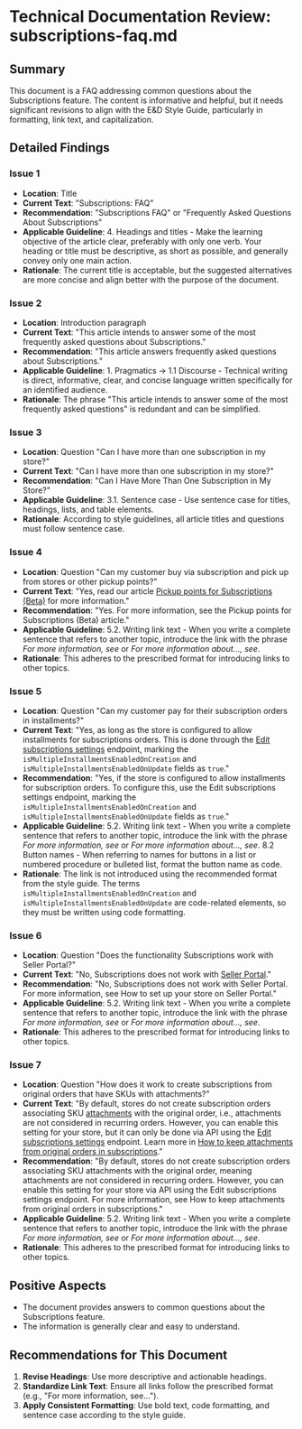 # Technical Documentation Review: subscriptions-faq.md

## Summary

This document is a FAQ addressing common questions about the Subscriptions feature. The content is informative and helpful, but it needs significant revisions to align with the E&D Style Guide, particularly in formatting, link text, and capitalization.

## Detailed Findings

### Issue 1

- **Location**: Title
- **Current Text**: "Subscriptions: FAQ"
- **Recommendation**: "Subscriptions FAQ" or "Frequently Asked Questions About Subscriptions"
- **Applicable Guideline**: 4. Headings and titles - Make the learning objective of the article clear, preferably with only one verb. Your heading or title must be descriptive, as short as possible, and generally convey only one main action.
- **Rationale**: The current title is acceptable, but the suggested alternatives are more concise and align better with the purpose of the document.

### Issue 2

- **Location**: Introduction paragraph
- **Current Text**: "This article intends to answer some of the most frequently asked questions about Subscriptions."
- **Recommendation**: "This article answers frequently asked questions about Subscriptions."
- **Applicable Guideline**: 1. Pragmatics -> 1.1 Discourse - Technical writing is direct, informative, clear, and concise language written specifically for an identified audience.
- **Rationale**: The phrase "This article intends to answer some of the most frequently asked questions" is redundant and can be simplified.

### Issue 3

- **Location**: Question "Can I have more than one subscription in my store?"
- **Current Text**: "Can I have more than one subscription in my store?"
- **Recommendation**: "Can I Have More Than One Subscription in My Store?"
- **Applicable Guideline**: 3.1. Sentence case - Use sentence case for titles, headings, lists, and table elements.
- **Rationale**: According to style guidelines, all article titles and questions must follow sentence case.

### Issue 4

- **Location**: Question "Can my customer buy via subscription and pick up from stores or other pickup points?"
- **Current Text**: "Yes, read our article [Pickup points for Subscriptions (Beta)](https://help.vtex.com/en/tutorial/pickup-points-for-subscription-orders-beta--csIqB6iBh4QNIFdEj0nVv) for more information."
- **Recommendation**: "Yes. For more information, see the Pickup points for Subscriptions (Beta) article."
- **Applicable Guideline**: 5.2. Writing link text - When you write a complete sentence that refers to another topic, introduce the link with the phrase *For more information, see* or *For more information about..., see*.
- **Rationale**: This adheres to the prescribed format for introducing links to other topics.

### Issue 5

- **Location**: Question "Can my customer pay for their subscription orders in installments?"
- **Current Text**: "Yes, as long as the store is configured to allow installments for subscriptions orders. This is done through the [Edit subscriptions settings](https://developers.vtex.com/docs/api-reference/subscriptions-api-v3#post-/api/rns/settings) endpoint, marking the `isMultipleInstallmentsEnabledOnCreation` and `isMultipleInstallmentsEnabledOnUpdate` fields as `true`."
- **Recommendation**: "Yes, if the store is configured to allow installments for subscription orders. To configure this, use the Edit subscriptions settings endpoint, marking the `isMultipleInstallmentsEnabledOnCreation` and `isMultipleInstallmentsEnabledOnUpdate` fields as `true`."
- **Applicable Guideline**: 5.2. Writing link text - When you write a complete sentence that refers to another topic, introduce the link with the phrase *For more information, see* or *For more information about..., see*. 8.2 Button names - When referring to names for buttons in a list or numbered procedure or bulleted list, format the button name as code.
- **Rationale**: The link is not introduced using the recommended format from the style guide. The terms `isMultipleInstallmentsEnabledOnCreation` and `isMultipleInstallmentsEnabledOnUpdate` are code-related elements, so they must be written using code formatting.

### Issue 6

- **Location**: Question "Does the functionality Subscriptions work with Seller Portal?"
- **Current Text**: "No, Subscriptions does not work with [Seller Portal](https://help.vtex.com/en/tutorial/how-to-set-up-your-store-on-seller-portal)."
- **Recommendation**: "No, Subscriptions does not work with Seller Portal. For more information, see How to set up your store on Seller Portal."
- **Applicable Guideline**: 5.2. Writing link text - When you write a complete sentence that refers to another topic, introduce the link with the phrase *For more information, see* or *For more information about..., see*.
- **Rationale**: This adheres to the prescribed format for introducing links to other topics.

### Issue 7

- **Location**: Question "How does it work to create subscriptions from original orders that have SKUs with attachments?"
- **Current Text**: "By default, stores do not create subscription orders associating SKU [attachments](https://help.vtex.com/en/tutorial/o-que-e-um-anexo--aGICk0RVbqKg6GYmQcWUm) with the original order, i.e., attachments are not considered in recurring orders. However, you can enable this setting for your store, but it can only be done via API using the [Edit subscriptions settings](https://developers.vtex.com/docs/api-reference/subscriptions-api-v3#post-/api/rns/settings) endpoint. Learn more in [How to keep attachments from original orders in subscriptions](https://developers.vtex.com/docs/guides/how-to-keep-attachments-from-original-orders-in-subscriptions)."
- **Recommendation**: "By default, stores do not create subscription orders associating SKU attachments with the original order, meaning attachments are not considered in recurring orders. However, you can enable this setting for your store via API using the Edit subscriptions settings endpoint. For more information, see How to keep attachments from original orders in subscriptions."
- **Applicable Guideline**: 5.2. Writing link text - When you write a complete sentence that refers to another topic, introduce the link with the phrase *For more information, see* or *For more information about..., see*.
- **Rationale**: This adheres to the prescribed format for introducing links to other topics.

## Positive Aspects

- The document provides answers to common questions about the Subscriptions feature.
- The information is generally clear and easy to understand.

## Recommendations for This Document

1. **Revise Headings**: Use more descriptive and actionable headings.
2. **Standardize Link Text**: Ensure all links follow the prescribed format (e.g., "For more information, see...").
3. **Apply Consistent Formatting**: Use bold text, code formatting, and sentence case according to the style guide.
